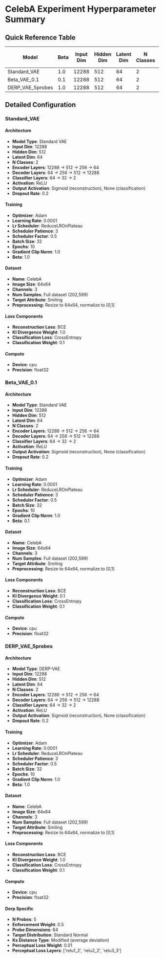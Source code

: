 # CelebA Experiment Hyperparameter Summary

## Quick Reference Table

| Model | Beta | Input Dim | Hidden Dim | Latent Dim | N Classes | Learning Rate | Batch Size | Image Size | Epochs | Optimizer | LR Scheduler | Scheduler Patience | Scheduler Factor | Dropout Rate | Grad Clip Norm | N Probes | Enforcement Weight | Probe Dims | Target Distribution |
| ----- | ---- | --------- | ---------- | ---------- | --------- | ------------- | ---------- | ---------- | ------ | --------- | ------------ | ------------------ | ---------------- | ------------ | -------------- | -------- | ------------------ | ---------- | ------------------- |
| Standard_VAE | 1.0 | 12288 | 512 | 64 | 2 | 0.0001 | 32 | 64 | 10 | Adam | ReduceLROnPlateau | 3 | 0.5 | 0.2 | 1.0 | N/A | N/A | N/A | N/A |
| Beta_VAE_0.1 | 0.1 | 12288 | 512 | 64 | 2 | 0.0001 | 32 | 64 | 10 | Adam | ReduceLROnPlateau | 3 | 0.5 | 0.2 | 1.0 | N/A | N/A | N/A | N/A |
| DERP_VAE_5probes | 1.0 | 12288 | 512 | 64 | 2 | 0.0001 | 32 | 64 | 10 | Adam | ReduceLROnPlateau | 3 | 0.5 | 0.2 | 1.0 | 5 | 0.5 | 64 | Normal |

## Detailed Configuration

### Standard_VAE

#### Architecture
- **Model Type**: Standard VAE
- **Input Dim**: 12288
- **Hidden Dim**: 512
- **Latent Dim**: 64
- **N Classes**: 2
- **Encoder Layers**: 12288 -> 512 -> 256 -> 64
- **Decoder Layers**: 64 -> 256 -> 512 -> 12288
- **Classifier Layers**: 64 -> 32 -> 2
- **Activation**: ReLU
- **Output Activation**: Sigmoid (reconstruction), None (classification)
- **Dropout Rate**: 0.2

#### Training
- **Optimizer**: Adam
- **Learning Rate**: 0.0001
- **Lr Scheduler**: ReduceLROnPlateau
- **Scheduler Patience**: 3
- **Scheduler Factor**: 0.5
- **Batch Size**: 32
- **Epochs**: 10
- **Gradient Clip Norm**: 1.0
- **Beta**: 1.0

#### Dataset
- **Name**: CelebA
- **Image Size**: 64x64
- **Channels**: 3
- **Num Samples**: Full dataset (202,599)
- **Target Attribute**: Smiling
- **Preprocessing**: Resize to 64x64, normalize to [0,1]

#### Loss Components
- **Reconstruction Loss**: BCE
- **Kl Divergence Weight**: 1.0
- **Classification Loss**: CrossEntropy
- **Classification Weight**: 0.1

#### Compute
- **Device**: cpu
- **Precision**: float32

### Beta_VAE_0.1

#### Architecture
- **Model Type**: Standard VAE
- **Input Dim**: 12288
- **Hidden Dim**: 512
- **Latent Dim**: 64
- **N Classes**: 2
- **Encoder Layers**: 12288 -> 512 -> 256 -> 64
- **Decoder Layers**: 64 -> 256 -> 512 -> 12288
- **Classifier Layers**: 64 -> 32 -> 2
- **Activation**: ReLU
- **Output Activation**: Sigmoid (reconstruction), None (classification)
- **Dropout Rate**: 0.2

#### Training
- **Optimizer**: Adam
- **Learning Rate**: 0.0001
- **Lr Scheduler**: ReduceLROnPlateau
- **Scheduler Patience**: 3
- **Scheduler Factor**: 0.5
- **Batch Size**: 32
- **Epochs**: 10
- **Gradient Clip Norm**: 1.0
- **Beta**: 0.1

#### Dataset
- **Name**: CelebA
- **Image Size**: 64x64
- **Channels**: 3
- **Num Samples**: Full dataset (202,599)
- **Target Attribute**: Smiling
- **Preprocessing**: Resize to 64x64, normalize to [0,1]

#### Loss Components
- **Reconstruction Loss**: BCE
- **Kl Divergence Weight**: 0.1
- **Classification Loss**: CrossEntropy
- **Classification Weight**: 0.1

#### Compute
- **Device**: cpu
- **Precision**: float32

### DERP_VAE_5probes

#### Architecture
- **Model Type**: DERP-VAE
- **Input Dim**: 12288
- **Hidden Dim**: 512
- **Latent Dim**: 64
- **N Classes**: 2
- **Encoder Layers**: 12288 -> 512 -> 256 -> 64
- **Decoder Layers**: 64 -> 256 -> 512 -> 12288
- **Classifier Layers**: 64 -> 32 -> 2
- **Activation**: ReLU
- **Output Activation**: Sigmoid (reconstruction), None (classification)
- **Dropout Rate**: 0.2

#### Training
- **Optimizer**: Adam
- **Learning Rate**: 0.0001
- **Lr Scheduler**: ReduceLROnPlateau
- **Scheduler Patience**: 3
- **Scheduler Factor**: 0.5
- **Batch Size**: 32
- **Epochs**: 10
- **Gradient Clip Norm**: 1.0
- **Beta**: 1.0

#### Dataset
- **Name**: CelebA
- **Image Size**: 64x64
- **Channels**: 3
- **Num Samples**: Full dataset (202,599)
- **Target Attribute**: Smiling
- **Preprocessing**: Resize to 64x64, normalize to [0,1]

#### Loss Components
- **Reconstruction Loss**: BCE
- **Kl Divergence Weight**: 1.0
- **Classification Loss**: CrossEntropy
- **Classification Weight**: 0.1

#### Compute
- **Device**: cpu
- **Precision**: float32

#### Derp Specific
- **N Probes**: 5
- **Enforcement Weight**: 0.5
- **Probe Dimensions**: 64
- **Target Distribution**: Standard Normal
- **Ks Distance Type**: Modified (average deviation)
- **Perceptual Loss Weight**: 0.01
- **Perceptual Loss Layers**: ['relu1_2', 'relu2_2', 'relu3_3']

